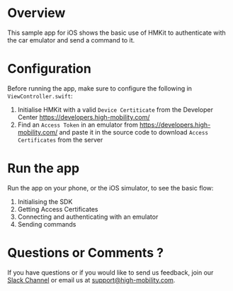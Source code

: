 # Overview

This sample app for iOS shows the basic use of HMKit to authenticate with the car emulator and send a command to it.

# Configuration

Before running the app, make sure to configure the following in `ViewController.swift`:

1. Initialise HMKit with a valid `Device Certiticate` from the Developer Center https://developers.high-mobility.com/
2. Find an `Access Token` in an emulator from https://developers.high-mobility.com/ and paste it in the source code to download `Access Certificates` from the server

# Run the app

Run the app on your phone, or the iOS simulator, to see the basic flow:

1. Initialising the SDK
1. Getting Access Certificates
1. Connecting and authenticating with an emulator
1. Sending commands

# Questions or Comments ?

If you have questions or if you would like to send us feedback, join our [Slack Channel](https://slack.high-mobility.com/) or email us at [support@high-mobility.com](mailto:support@high-mobility.com).

